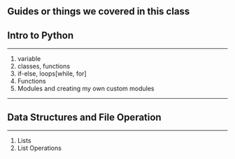 **Guides or things we covered in this class**
---

## Intro to Python
---
1. variable
2. classes, functions
3. if-else, loops[while, for]
4. Functions
5. Modules and creating my own custom modules

---
## Data Structures and File Operation
---
1. Lists 
2. List Operations
